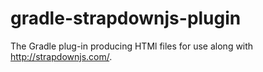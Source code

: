 gradle-strapdownjs-plugin
=========================

The Gradle plug-in producing HTMl files for use along with http://strapdownjs.com/.

